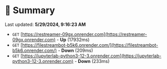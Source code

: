 # 📖 Summary
Last updated: **5/29/2024, 9:16:23 AM**

- `GET` [https://restreamer-09gx.onrender.com](https://restreamer-09gx.onrender.com) - **Up** (17932ms)
- `GET` [https://filestreambot-b5k6.onrender.com/](https://filestreambot-b5k6.onrender.com/) - **Down** (209ms)
- `GET` [https://jupyterlab-python3-12-3.onrender.com](https://jupyterlab-python3-12-3.onrender.com) - **Down** (233ms)
